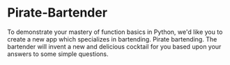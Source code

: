 # Pirate-Bartender
To demonstrate your mastery of function basics in Python, we'd like you to create a new app which specializes in bartending. Pirate bartending. The bartender will invent a new and delicious cocktail for you based upon your answers to some simple questions.
